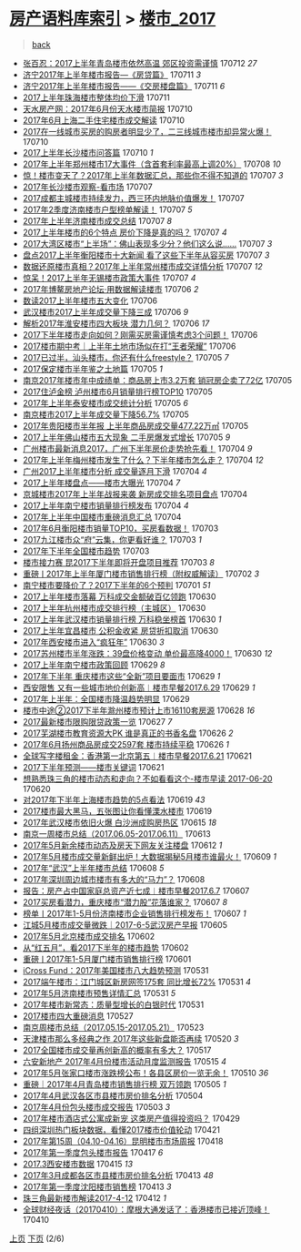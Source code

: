 [房产语料库索引](../../README.md)  > [楼市_2017](楼市_2017.md)
====
> [back](../README.md)

- [张百忍：2017上半年青岛楼市依然高温 郊区投资需谨慎](http://jkwz.applinzi.com/ittc/6989195805498803217.html#%E5%BC%A0%E7%99%BE%E5%BF%8D%EF%BC%9A2017%E4%B8%8A%E5%8D%8A%E5%B9%B4%E9%9D%92%E5%B2%9B%E6%A5%BC%E5%B8%82%E4%BE%9D%E7%84%B6%E9%AB%98%E6%B8%A9+%E9%83%8A%E5%8C%BA%E6%8A%95%E8%B5%84%E9%9C%80%E8%B0%A8%E6%85%8E) 170712 *27* 
- [济宁2017年上半年楼市报告—《房贷篇》](http://jkwz.applinzi.com/ittc/6989032926271259665.html#%E6%B5%8E%E5%AE%812017%E5%B9%B4%E4%B8%8A%E5%8D%8A%E5%B9%B4%E6%A5%BC%E5%B8%82%E6%8A%A5%E5%91%8A%E2%80%94%E3%80%8A%E6%88%BF%E8%B4%B7%E7%AF%87%E3%80%8B) 170711 *3* 
- [济宁2017年上半年楼市报告——《交房楼盘篇》](http://jkwz.applinzi.com/ittc/6989012340140672017.html#%E6%B5%8E%E5%AE%812017%E5%B9%B4%E4%B8%8A%E5%8D%8A%E5%B9%B4%E6%A5%BC%E5%B8%82%E6%8A%A5%E5%91%8A%E2%80%94%E2%80%94%E3%80%8A%E4%BA%A4%E6%88%BF%E6%A5%BC%E7%9B%98%E7%AF%87%E3%80%8B) 170711 *6* 
- [2017上半年珠海楼市整体均价下滑](http://jkwz.applinzi.com/ittc/6988988817695310853.html#2017%E4%B8%8A%E5%8D%8A%E5%B9%B4%E7%8F%A0%E6%B5%B7%E6%A5%BC%E5%B8%82%E6%95%B4%E4%BD%93%E5%9D%87%E4%BB%B7%E4%B8%8B%E6%BB%91) 170711  
- [天水房产网：2017年6月份天水楼市简报](http://jkwz.applinzi.com/ittc/6988702423991190533.html#%E5%A4%A9%E6%B0%B4%E6%88%BF%E4%BA%A7%E7%BD%91%EF%BC%9A2017%E5%B9%B46%E6%9C%88%E4%BB%BD%E5%A4%A9%E6%B0%B4%E6%A5%BC%E5%B8%82%E7%AE%80%E6%8A%A5) 170710  
- [2017年6月上海二手住宅楼市成交解读](http://jkwz.applinzi.com/ittc/6988630542265091077.html#2017%E5%B9%B46%E6%9C%88%E4%B8%8A%E6%B5%B7%E4%BA%8C%E6%89%8B%E4%BD%8F%E5%AE%85%E6%A5%BC%E5%B8%82%E6%88%90%E4%BA%A4%E8%A7%A3%E8%AF%BB) 170710  
- [2017在一线城市买房的购房者明显少了，二三线城市楼市却异常火爆！](http://jkwz.applinzi.com/ittc/6988622015513494532.html#2017%E5%9C%A8%E4%B8%80%E7%BA%BF%E5%9F%8E%E5%B8%82%E4%B9%B0%E6%88%BF%E7%9A%84%E8%B4%AD%E6%88%BF%E8%80%85%E6%98%8E%E6%98%BE%E5%B0%91%E4%BA%86%EF%BC%8C%E4%BA%8C%E4%B8%89%E7%BA%BF%E5%9F%8E%E5%B8%82%E6%A5%BC%E5%B8%82%E5%8D%B4%E5%BC%82%E5%B8%B8%E7%81%AB%E7%88%86%EF%BC%81) 170710  
- [2017上半年长沙楼市问答篇](http://jkwz.applinzi.com/ittc/6988592652524979217.html#2017%E4%B8%8A%E5%8D%8A%E5%B9%B4%E9%95%BF%E6%B2%99%E6%A5%BC%E5%B8%82%E9%97%AE%E7%AD%94%E7%AF%87) 170710 *1* 
- [2017年上半年郑州楼市17大事件（含首套利率最高上调20%）](http://jkwz.applinzi.com/ittc/6987922318821950468.html#2017%E5%B9%B4%E4%B8%8A%E5%8D%8A%E5%B9%B4%E9%83%91%E5%B7%9E%E6%A5%BC%E5%B8%8217%E5%A4%A7%E4%BA%8B%E4%BB%B6%EF%BC%88%E5%90%AB%E9%A6%96%E5%A5%97%E5%88%A9%E7%8E%87%E6%9C%80%E9%AB%98%E4%B8%8A%E8%B0%8320%25%EF%BC%89) 170708 *10* 
- [惊！楼市变天了？2017年上半年数据汇总，那些你不得不知道的](http://jkwz.applinzi.com/ittc/6987592181907719184.html#%E6%83%8A%EF%BC%81%E6%A5%BC%E5%B8%82%E5%8F%98%E5%A4%A9%E4%BA%86%EF%BC%9F2017%E5%B9%B4%E4%B8%8A%E5%8D%8A%E5%B9%B4%E6%95%B0%E6%8D%AE%E6%B1%87%E6%80%BB%EF%BC%8C%E9%82%A3%E4%BA%9B%E4%BD%A0%E4%B8%8D%E5%BE%97%E4%B8%8D%E7%9F%A5%E9%81%93%E7%9A%84) 170707 *3* 
- [2017年长沙楼市观察-看市场](http://jkwz.applinzi.com/ittc/6987573673882813456.html#2017%E5%B9%B4%E9%95%BF%E6%B2%99%E6%A5%BC%E5%B8%82%E8%A7%82%E5%AF%9F-%E7%9C%8B%E5%B8%82%E5%9C%BA) 170707  
- [2017成都主城楼市持续发力，西三环内地脉价值爆发！](http://jkwz.applinzi.com/ittc/6987568577908311045.html#2017%E6%88%90%E9%83%BD%E4%B8%BB%E5%9F%8E%E6%A5%BC%E5%B8%82%E6%8C%81%E7%BB%AD%E5%8F%91%E5%8A%9B%EF%BC%8C%E8%A5%BF%E4%B8%89%E7%8E%AF%E5%86%85%E5%9C%B0%E8%84%89%E4%BB%B7%E5%80%BC%E7%88%86%E5%8F%91%EF%BC%81) 170707  
- [2017年2季度济南楼市户型榜单解读！](http://jkwz.applinzi.com/ittc/6987559549530539013.html#2017%E5%B9%B42%E5%AD%A3%E5%BA%A6%E6%B5%8E%E5%8D%97%E6%A5%BC%E5%B8%82%E6%88%B7%E5%9E%8B%E6%A6%9C%E5%8D%95%E8%A7%A3%E8%AF%BB%EF%BC%81) 170707 *5* 
- [2017年上半年济南楼市成交总结](http://jkwz.applinzi.com/ittc/6987502906847527940.html#2017%E5%B9%B4%E4%B8%8A%E5%8D%8A%E5%B9%B4%E6%B5%8E%E5%8D%97%E6%A5%BC%E5%B8%82%E6%88%90%E4%BA%A4%E6%80%BB%E7%BB%93) 170707 *8* 
- [2017上半年楼市的6个特点 房价下降是真的吗？](http://jkwz.applinzi.com/ittc/6987499789137478672.html#2017%E4%B8%8A%E5%8D%8A%E5%B9%B4%E6%A5%BC%E5%B8%82%E7%9A%846%E4%B8%AA%E7%89%B9%E7%82%B9+%E6%88%BF%E4%BB%B7%E4%B8%8B%E9%99%8D%E6%98%AF%E7%9C%9F%E7%9A%84%E5%90%97%EF%BC%9F) 170707 *4* 
- [2017大湾区楼市“上半场”：佛山表现多少分？他们这么说……](http://jkwz.applinzi.com/ittc/6987472967976879120.html#2017%E5%A4%A7%E6%B9%BE%E5%8C%BA%E6%A5%BC%E5%B8%82%E2%80%9C%E4%B8%8A%E5%8D%8A%E5%9C%BA%E2%80%9D%EF%BC%9A%E4%BD%9B%E5%B1%B1%E8%A1%A8%E7%8E%B0%E5%A4%9A%E5%B0%91%E5%88%86%EF%BC%9F%E4%BB%96%E4%BB%AC%E8%BF%99%E4%B9%88%E8%AF%B4%E2%80%A6%E2%80%A6) 170707 *3* 
- [盘点2017上半年衡阳楼市十大新闻 看了这些下半年从容买房](http://jkwz.applinzi.com/ittc/6987375835919942660.html#%E7%9B%98%E7%82%B92017%E4%B8%8A%E5%8D%8A%E5%B9%B4%E8%A1%A1%E9%98%B3%E6%A5%BC%E5%B8%82%E5%8D%81%E5%A4%A7%E6%96%B0%E9%97%BB+%E7%9C%8B%E4%BA%86%E8%BF%99%E4%BA%9B%E4%B8%8B%E5%8D%8A%E5%B9%B4%E4%BB%8E%E5%AE%B9%E4%B9%B0%E6%88%BF) 170707 *3* 
- [数据还原楼市真相？2017年上半年常州楼市成交详情分析](http://jkwz.applinzi.com/ittc/6987339872267142160.html#%E6%95%B0%E6%8D%AE%E8%BF%98%E5%8E%9F%E6%A5%BC%E5%B8%82%E7%9C%9F%E7%9B%B8%EF%BC%9F2017%E5%B9%B4%E4%B8%8A%E5%8D%8A%E5%B9%B4%E5%B8%B8%E5%B7%9E%E6%A5%BC%E5%B8%82%E6%88%90%E4%BA%A4%E8%AF%A6%E6%83%85%E5%88%86%E6%9E%90) 170707 *12* 
- [惊呆！2017上半年无锡楼市政策大事件](http://jkwz.applinzi.com/ittc/6987339872187450384.html#%E6%83%8A%E5%91%86%EF%BC%812017%E4%B8%8A%E5%8D%8A%E5%B9%B4%E6%97%A0%E9%94%A1%E6%A5%BC%E5%B8%82%E6%94%BF%E7%AD%96%E5%A4%A7%E4%BA%8B%E4%BB%B6) 170707 *4* 
- [2017年博鳌房地产论坛·用数据解读楼市](http://jkwz.applinzi.com/ittc/6987255344685122565.html#2017%E5%B9%B4%E5%8D%9A%E9%B3%8C%E6%88%BF%E5%9C%B0%E4%BA%A7%E8%AE%BA%E5%9D%9B%C2%B7%E7%94%A8%E6%95%B0%E6%8D%AE%E8%A7%A3%E8%AF%BB%E6%A5%BC%E5%B8%82) 170706 *2* 
- [数读2017上半年楼市五大变化](http://jkwz.applinzi.com/ittc/6987183695977776145.html#%E6%95%B0%E8%AF%BB2017%E4%B8%8A%E5%8D%8A%E5%B9%B4%E6%A5%BC%E5%B8%82%E4%BA%94%E5%A4%A7%E5%8F%98%E5%8C%96) 170706  
- [武汉楼市2017上半年成交量下降三成](http://jkwz.applinzi.com/ittc/6987129904368714768.html#%E6%AD%A6%E6%B1%89%E6%A5%BC%E5%B8%822017%E4%B8%8A%E5%8D%8A%E5%B9%B4%E6%88%90%E4%BA%A4%E9%87%8F%E4%B8%8B%E9%99%8D%E4%B8%89%E6%88%90) 170706 *9* 
- [解析2017年淮安楼市四大板块 潜力几何？](http://jkwz.applinzi.com/ittc/6987126786331509776.html#%E8%A7%A3%E6%9E%902017%E5%B9%B4%E6%B7%AE%E5%AE%89%E6%A5%BC%E5%B8%82%E5%9B%9B%E5%A4%A7%E6%9D%BF%E5%9D%97+%E6%BD%9C%E5%8A%9B%E5%87%A0%E4%BD%95%EF%BC%9F) 170706 *17* 
- [2017下半年楼市走向如何？刚需买房需谨慎考虑3个问题！](http://jkwz.applinzi.com/ittc/6987120589687751696.html#2017%E4%B8%8B%E5%8D%8A%E5%B9%B4%E6%A5%BC%E5%B8%82%E8%B5%B0%E5%90%91%E5%A6%82%E4%BD%95%EF%BC%9F%E5%88%9A%E9%9C%80%E4%B9%B0%E6%88%BF%E9%9C%80%E8%B0%A8%E6%85%8E%E8%80%83%E8%99%913%E4%B8%AA%E9%97%AE%E9%A2%98%EF%BC%81) 170706  
- [2017楼市期中考｜上半年土地市场似在打“王者荣耀”](http://jkwz.applinzi.com/ittc/6987118094055899920.html#2017%E6%A5%BC%E5%B8%82%E6%9C%9F%E4%B8%AD%E8%80%83%EF%BD%9C%E4%B8%8A%E5%8D%8A%E5%B9%B4%E5%9C%9F%E5%9C%B0%E5%B8%82%E5%9C%BA%E4%BC%BC%E5%9C%A8%E6%89%93%E2%80%9C%E7%8E%8B%E8%80%85%E8%8D%A3%E8%80%80%E2%80%9D) 170706  
- [2017已过半，汕头楼市，你还有什么freestyle？](http://jkwz.applinzi.com/ittc/6986867577232819205.html#2017%E5%B7%B2%E8%BF%87%E5%8D%8A%EF%BC%8C%E6%B1%95%E5%A4%B4%E6%A5%BC%E5%B8%82%EF%BC%8C%E4%BD%A0%E8%BF%98%E6%9C%89%E4%BB%80%E4%B9%88freestyle%EF%BC%9F) 170705 *7* 
- [2017保定楼市半年鉴之土地篇](http://jkwz.applinzi.com/ittc/6986859044193960976.html#2017%E4%BF%9D%E5%AE%9A%E6%A5%BC%E5%B8%82%E5%8D%8A%E5%B9%B4%E9%89%B4%E4%B9%8B%E5%9C%9F%E5%9C%B0%E7%AF%87) 170705 *1* 
- [南京2017年楼市年中成绩单：商品房上市3.2万套 销冠房企卖了72亿](http://jkwz.applinzi.com/ittc/6986774040696849425.html#%E5%8D%97%E4%BA%AC2017%E5%B9%B4%E6%A5%BC%E5%B8%82%E5%B9%B4%E4%B8%AD%E6%88%90%E7%BB%A9%E5%8D%95%EF%BC%9A%E5%95%86%E5%93%81%E6%88%BF%E4%B8%8A%E5%B8%823.2%E4%B8%87%E5%A5%97+%E9%94%80%E5%86%A0%E6%88%BF%E4%BC%81%E5%8D%96%E4%BA%8672%E4%BA%BF) 170705  
- [2017住泸金榜 泸州楼市6月销量排行榜TOP10](http://jkwz.applinzi.com/ittc/6986836437805564932.html#2017%E4%BD%8F%E6%B3%B8%E9%87%91%E6%A6%9C+%E6%B3%B8%E5%B7%9E%E6%A5%BC%E5%B8%826%E6%9C%88%E9%94%80%E9%87%8F%E6%8E%92%E8%A1%8C%E6%A6%9CTOP10) 170705  
- [2017年上半年泰安楼市成交统计分析](http://jkwz.applinzi.com/ittc/6986817402586006544.html#2017%E5%B9%B4%E4%B8%8A%E5%8D%8A%E5%B9%B4%E6%B3%B0%E5%AE%89%E6%A5%BC%E5%B8%82%E6%88%90%E4%BA%A4%E7%BB%9F%E8%AE%A1%E5%88%86%E6%9E%90) 170705 *6* 
- [南京楼市2017上半年成交量下降56.7%](http://jkwz.applinzi.com/ittc/6986762009478431749.html#%E5%8D%97%E4%BA%AC%E6%A5%BC%E5%B8%822017%E4%B8%8A%E5%8D%8A%E5%B9%B4%E6%88%90%E4%BA%A4%E9%87%8F%E4%B8%8B%E9%99%8D56.7%25) 170705  
- [2017年贵阳楼市半年报 上半年商品房成交量477.22万㎡](http://jkwz.applinzi.com/ittc/6986754307465413636.html#2017%E5%B9%B4%E8%B4%B5%E9%98%B3%E6%A5%BC%E5%B8%82%E5%8D%8A%E5%B9%B4%E6%8A%A5+%E4%B8%8A%E5%8D%8A%E5%B9%B4%E5%95%86%E5%93%81%E6%88%BF%E6%88%90%E4%BA%A4%E9%87%8F477.22%E4%B8%87%E3%8E%A1) 170705  
- [2017上半年佛山楼市五大现象 二手房爆发式增长](http://jkwz.applinzi.com/ittc/6986705945085084688.html#2017%E4%B8%8A%E5%8D%8A%E5%B9%B4%E4%BD%9B%E5%B1%B1%E6%A5%BC%E5%B8%82%E4%BA%94%E5%A4%A7%E7%8E%B0%E8%B1%A1+%E4%BA%8C%E6%89%8B%E6%88%BF%E7%88%86%E5%8F%91%E5%BC%8F%E5%A2%9E%E9%95%BF) 170705 *9* 
- [广州楼市最新消息2017，广州下半年房价走势抢先看！](http://jkwz.applinzi.com/ittc/6986492151520035844.html#%E5%B9%BF%E5%B7%9E%E6%A5%BC%E5%B8%82%E6%9C%80%E6%96%B0%E6%B6%88%E6%81%AF2017%EF%BC%8C%E5%B9%BF%E5%B7%9E%E4%B8%8B%E5%8D%8A%E5%B9%B4%E6%88%BF%E4%BB%B7%E8%B5%B0%E5%8A%BF%E6%8A%A2%E5%85%88%E7%9C%8B%EF%BC%81) 170704 *9* 
- [2017年上半年梅州楼市发生了什么？下半年楼市怎么走？](http://jkwz.applinzi.com/ittc/6986491358058382341.html#2017%E5%B9%B4%E4%B8%8A%E5%8D%8A%E5%B9%B4%E6%A2%85%E5%B7%9E%E6%A5%BC%E5%B8%82%E5%8F%91%E7%94%9F%E4%BA%86%E4%BB%80%E4%B9%88%EF%BC%9F%E4%B8%8B%E5%8D%8A%E5%B9%B4%E6%A5%BC%E5%B8%82%E6%80%8E%E4%B9%88%E8%B5%B0%EF%BC%9F) 170704 *12* 
- [广州2017上半年楼市分析 成交量逐月下滑](http://jkwz.applinzi.com/ittc/6986491256036131845.html#%E5%B9%BF%E5%B7%9E2017%E4%B8%8A%E5%8D%8A%E5%B9%B4%E6%A5%BC%E5%B8%82%E5%88%86%E6%9E%90+%E6%88%90%E4%BA%A4%E9%87%8F%E9%80%90%E6%9C%88%E4%B8%8B%E6%BB%91) 170704 *4* 
- [2017上半年楼盘点——楼市大曝光](http://jkwz.applinzi.com/ittc/6986463451911029764.html#2017%E4%B8%8A%E5%8D%8A%E5%B9%B4%E6%A5%BC%E7%9B%98%E7%82%B9%E2%80%94%E2%80%94%E6%A5%BC%E5%B8%82%E5%A4%A7%E6%9B%9D%E5%85%89) 170704 *7* 
- [京城楼市2017年上半年战报来袭 新房成交排名项目盘点](http://jkwz.applinzi.com/ittc/6986414336321782789.html#%E4%BA%AC%E5%9F%8E%E6%A5%BC%E5%B8%822017%E5%B9%B4%E4%B8%8A%E5%8D%8A%E5%B9%B4%E6%88%98%E6%8A%A5%E6%9D%A5%E8%A2%AD+%E6%96%B0%E6%88%BF%E6%88%90%E4%BA%A4%E6%8E%92%E5%90%8D%E9%A1%B9%E7%9B%AE%E7%9B%98%E7%82%B9) 170704  
- [2017上半年南宁楼市销量排行榜发布](http://jkwz.applinzi.com/ittc/6986120167959299076.html#2017%E4%B8%8A%E5%8D%8A%E5%B9%B4%E5%8D%97%E5%AE%81%E6%A5%BC%E5%B8%82%E9%94%80%E9%87%8F%E6%8E%92%E8%A1%8C%E6%A6%9C%E5%8F%91%E5%B8%83) 170704 *4* 
- [2017年上半年中国楼市重磅消息汇总](http://jkwz.applinzi.com/ittc/6986389439612716037.html#2017%E5%B9%B4%E4%B8%8A%E5%8D%8A%E5%B9%B4%E4%B8%AD%E5%9B%BD%E6%A5%BC%E5%B8%82%E9%87%8D%E7%A3%85%E6%B6%88%E6%81%AF%E6%B1%87%E6%80%BB) 170704  
- [2017年6月衡阳楼市销量TOP10，买房看数据！](http://jkwz.applinzi.com/ittc/6986128809467053060.html#2017%E5%B9%B46%E6%9C%88%E8%A1%A1%E9%98%B3%E6%A5%BC%E5%B8%82%E9%94%80%E9%87%8FTOP10%EF%BC%8C%E4%B9%B0%E6%88%BF%E7%9C%8B%E6%95%B0%E6%8D%AE%EF%BC%81) 170703  
- [2017九江楼市众“府”云集，你更看好谁？](http://jkwz.applinzi.com/ittc/6986091384678122501.html#2017%E4%B9%9D%E6%B1%9F%E6%A5%BC%E5%B8%82%E4%BC%97%E2%80%9C%E5%BA%9C%E2%80%9D%E4%BA%91%E9%9B%86%EF%BC%8C%E4%BD%A0%E6%9B%B4%E7%9C%8B%E5%A5%BD%E8%B0%81%EF%BC%9F) 170703 *1* 
- [2017年下半年全国楼市趋势](http://jkwz.applinzi.com/ittc/6986070841887294469.html#2017%E5%B9%B4%E4%B8%8B%E5%8D%8A%E5%B9%B4%E5%85%A8%E5%9B%BD%E6%A5%BC%E5%B8%82%E8%B6%8B%E5%8A%BF) 170703  
- [楼市接力赛 昆2017下半年即将开盘项目推荐](http://jkwz.applinzi.com/ittc/6986000439441884165.html#%E6%A5%BC%E5%B8%82%E6%8E%A5%E5%8A%9B%E8%B5%9B+%E6%98%862017%E4%B8%8B%E5%8D%8A%E5%B9%B4%E5%8D%B3%E5%B0%86%E5%BC%80%E7%9B%98%E9%A1%B9%E7%9B%AE%E6%8E%A8%E8%8D%90) 170703 *8* 
- [重磅ㅣ2017年上半年厦门楼市销售排行榜（附权威解读）](http://jkwz.applinzi.com/ittc/6985769988123001861.html#%E9%87%8D%E7%A3%85%E3%85%A32017%E5%B9%B4%E4%B8%8A%E5%8D%8A%E5%B9%B4%E5%8E%A6%E9%97%A8%E6%A5%BC%E5%B8%82%E9%94%80%E5%94%AE%E6%8E%92%E8%A1%8C%E6%A6%9C%EF%BC%88%E9%99%84%E6%9D%83%E5%A8%81%E8%A7%A3%E8%AF%BB%EF%BC%89) 170702 *3* 
- [南宁楼市要降价了？2017下半年的6个预判](http://jkwz.applinzi.com/ittc/6985311695193768965.html#%E5%8D%97%E5%AE%81%E6%A5%BC%E5%B8%82%E8%A6%81%E9%99%8D%E4%BB%B7%E4%BA%86%EF%BC%9F2017%E4%B8%8B%E5%8D%8A%E5%B9%B4%E7%9A%846%E4%B8%AA%E9%A2%84%E5%88%A4) 170701 *51* 
- [2017上半年楼市落幕 万科成交金额破百亿领跑](http://jkwz.applinzi.com/ittc/6985111973954847748.html#2017%E4%B8%8A%E5%8D%8A%E5%B9%B4%E6%A5%BC%E5%B8%82%E8%90%BD%E5%B9%95+%E4%B8%87%E7%A7%91%E6%88%90%E4%BA%A4%E9%87%91%E9%A2%9D%E7%A0%B4%E7%99%BE%E4%BA%BF%E9%A2%86%E8%B7%91) 170630  
- [2017上半年杭州楼市成交排行榜（主城区）](http://jkwz.applinzi.com/ittc/6985104390774850565.html#2017%E4%B8%8A%E5%8D%8A%E5%B9%B4%E6%9D%AD%E5%B7%9E%E6%A5%BC%E5%B8%82%E6%88%90%E4%BA%A4%E6%8E%92%E8%A1%8C%E6%A6%9C%EF%BC%88%E4%B8%BB%E5%9F%8E%E5%8C%BA%EF%BC%89) 170630  
- [2017上半年武汉楼市销量排行榜 万科稳坐榜首](http://jkwz.applinzi.com/ittc/6985073811865994244.html#2017%E4%B8%8A%E5%8D%8A%E5%B9%B4%E6%AD%A6%E6%B1%89%E6%A5%BC%E5%B8%82%E9%94%80%E9%87%8F%E6%8E%92%E8%A1%8C%E6%A6%9C+%E4%B8%87%E7%A7%91%E7%A8%B3%E5%9D%90%E6%A6%9C%E9%A6%96) 170630 *1* 
- [2017上半年宜昌楼市 公积金收紧 房贷折扣取消](http://jkwz.applinzi.com/ittc/6984976923103855621.html#2017%E4%B8%8A%E5%8D%8A%E5%B9%B4%E5%AE%9C%E6%98%8C%E6%A5%BC%E5%B8%82+%E5%85%AC%E7%A7%AF%E9%87%91%E6%94%B6%E7%B4%A7+%E6%88%BF%E8%B4%B7%E6%8A%98%E6%89%A3%E5%8F%96%E6%B6%88) 170630  
- [2017年西安楼市进入“疯狂年”](http://jkwz.applinzi.com/ittc/6984894417641931780.html#2017%E5%B9%B4%E8%A5%BF%E5%AE%89%E6%A5%BC%E5%B8%82%E8%BF%9B%E5%85%A5%E2%80%9C%E7%96%AF%E7%8B%82%E5%B9%B4%E2%80%9D) 170630 *3* 
- [2017苏州楼市半年涨跌：39盘价格变动 单价最高降4000！](http://jkwz.applinzi.com/ittc/6984850015464719364.html#2017%E8%8B%8F%E5%B7%9E%E6%A5%BC%E5%B8%82%E5%8D%8A%E5%B9%B4%E6%B6%A8%E8%B7%8C%EF%BC%9A39%E7%9B%98%E4%BB%B7%E6%A0%BC%E5%8F%98%E5%8A%A8+%E5%8D%95%E4%BB%B7%E6%9C%80%E9%AB%98%E9%99%8D4000%EF%BC%81) 170630 *12* 
- [2017上半年南宁楼市政策回顾](http://jkwz.applinzi.com/ittc/6984639018581885956.html#2017%E4%B8%8A%E5%8D%8A%E5%B9%B4%E5%8D%97%E5%AE%81%E6%A5%BC%E5%B8%82%E6%94%BF%E7%AD%96%E5%9B%9E%E9%A1%BE) 170629 *8* 
- [2017年下半年 重庆楼市这些“全新”项目要面市](http://jkwz.applinzi.com/ittc/6984630112963003397.html#2017%E5%B9%B4%E4%B8%8B%E5%8D%8A%E5%B9%B4+%E9%87%8D%E5%BA%86%E6%A5%BC%E5%B8%82%E8%BF%99%E4%BA%9B%E2%80%9C%E5%85%A8%E6%96%B0%E2%80%9D%E9%A1%B9%E7%9B%AE%E8%A6%81%E9%9D%A2%E5%B8%82) 170629 *1* 
- [西安限售 又有一些城市地价创新高︱楼市早餐2017.6.29](http://jkwz.applinzi.com/ittc/6984547774010754053.html#%E8%A5%BF%E5%AE%89%E9%99%90%E5%94%AE+%E5%8F%88%E6%9C%89%E4%B8%80%E4%BA%9B%E5%9F%8E%E5%B8%82%E5%9C%B0%E4%BB%B7%E5%88%9B%E6%96%B0%E9%AB%98%EF%B8%B1%E6%A5%BC%E5%B8%82%E6%97%A9%E9%A4%902017.6.29) 170629 *1* 
- [2017年上半年：全国楼市降温趋势明显](http://jkwz.applinzi.com/ittc/6984490134001943556.html#2017%E5%B9%B4%E4%B8%8A%E5%8D%8A%E5%B9%B4%EF%BC%9A%E5%85%A8%E5%9B%BD%E6%A5%BC%E5%B8%82%E9%99%8D%E6%B8%A9%E8%B6%8B%E5%8A%BF%E6%98%8E%E6%98%BE) 170629  
- [楼市中途②2017下半年滁州楼市预计上市16110套房源](http://jkwz.applinzi.com/ittc/6984140957417997317.html#%E6%A5%BC%E5%B8%82%E4%B8%AD%E9%80%94%E2%91%A12017%E4%B8%8B%E5%8D%8A%E5%B9%B4%E6%BB%81%E5%B7%9E%E6%A5%BC%E5%B8%82%E9%A2%84%E8%AE%A1%E4%B8%8A%E5%B8%8216110%E5%A5%97%E6%88%BF%E6%BA%90) 170628 *16* 
- [2017最新楼市限购限贷政策一览](http://jkwz.applinzi.com/ittc/6983948928390005764.html#2017%E6%9C%80%E6%96%B0%E6%A5%BC%E5%B8%82%E9%99%90%E8%B4%AD%E9%99%90%E8%B4%B7%E6%94%BF%E7%AD%96%E4%B8%80%E8%A7%88) 170627 *7* 
- [2017芜湖楼市教育资源大PK 谁是真正的书香名盘](http://jkwz.applinzi.com/ittc/6983575703202038789.html#2017%E8%8A%9C%E6%B9%96%E6%A5%BC%E5%B8%82%E6%95%99%E8%82%B2%E8%B5%84%E6%BA%90%E5%A4%A7PK+%E8%B0%81%E6%98%AF%E7%9C%9F%E6%AD%A3%E7%9A%84%E4%B9%A6%E9%A6%99%E5%90%8D%E7%9B%98) 170626 *2* 
- [2017年6月扬州商品房成交2597套 楼市持续平稳](http://jkwz.applinzi.com/ittc/6983425357938951173.html#2017%E5%B9%B46%E6%9C%88%E6%89%AC%E5%B7%9E%E5%95%86%E5%93%81%E6%88%BF%E6%88%90%E4%BA%A42597%E5%A5%97+%E6%A5%BC%E5%B8%82%E6%8C%81%E7%BB%AD%E5%B9%B3%E7%A8%B3) 170626 *1* 
- [全球写字楼租金：香港第一北京第五︱楼市早餐2017.6.21](http://jkwz.applinzi.com/ittc/6981715011847062533.html#%E5%85%A8%E7%90%83%E5%86%99%E5%AD%97%E6%A5%BC%E7%A7%9F%E9%87%91%EF%BC%9A%E9%A6%99%E6%B8%AF%E7%AC%AC%E4%B8%80%E5%8C%97%E4%BA%AC%E7%AC%AC%E4%BA%94%EF%B8%B1%E6%A5%BC%E5%B8%82%E6%97%A9%E9%A4%902017.6.21) 170621  
- [2017下半年预测——楼市关键词](http://jkwz.applinzi.com/ittc/6981562575752791044.html#2017%E4%B8%8B%E5%8D%8A%E5%B9%B4%E9%A2%84%E6%B5%8B%E2%80%94%E2%80%94%E6%A5%BC%E5%B8%82%E5%85%B3%E9%94%AE%E8%AF%8D) 170621  
- [想熟悉珠三角的楼市动态和走向？不如看看这个-楼市早读 2017-06-20](http://jkwz.applinzi.com/ittc/6981176525507265540.html#%E6%83%B3%E7%86%9F%E6%82%89%E7%8F%A0%E4%B8%89%E8%A7%92%E7%9A%84%E6%A5%BC%E5%B8%82%E5%8A%A8%E6%80%81%E5%92%8C%E8%B5%B0%E5%90%91%EF%BC%9F%E4%B8%8D%E5%A6%82%E7%9C%8B%E7%9C%8B%E8%BF%99%E4%B8%AA-%E6%A5%BC%E5%B8%82%E6%97%A9%E8%AF%BB+2017-06-20) 170620  
- [对2017年下半年上海楼市趋势的5点看法](http://jkwz.applinzi.com/ittc/6980911438632584197.html#%E5%AF%B92017%E5%B9%B4%E4%B8%8B%E5%8D%8A%E5%B9%B4%E4%B8%8A%E6%B5%B7%E6%A5%BC%E5%B8%82%E8%B6%8B%E5%8A%BF%E7%9A%845%E7%82%B9%E7%9C%8B%E6%B3%95) 170619 *43* 
- [2017楼市最大黑马，五张图让你看懂溧水楼市](http://jkwz.applinzi.com/ittc/6980835864102831108.html#2017%E6%A5%BC%E5%B8%82%E6%9C%80%E5%A4%A7%E9%BB%91%E9%A9%AC%EF%BC%8C%E4%BA%94%E5%BC%A0%E5%9B%BE%E8%AE%A9%E4%BD%A0%E7%9C%8B%E6%87%82%E6%BA%A7%E6%B0%B4%E6%A5%BC%E5%B8%82) 170619  
- [2017年武汉楼市依旧火爆 白沙洲成购房热区](http://jkwz.applinzi.com/ittc/6979349589390787588.html#2017%E5%B9%B4%E6%AD%A6%E6%B1%89%E6%A5%BC%E5%B8%82%E4%BE%9D%E6%97%A7%E7%81%AB%E7%88%86+%E7%99%BD%E6%B2%99%E6%B4%B2%E6%88%90%E8%B4%AD%E6%88%BF%E7%83%AD%E5%8C%BA) 170615 *18* 
- [南京一周楼市总结（2017.06.05-2017.06.11）](http://jkwz.applinzi.com/ittc/6978594962261148677.html#%E5%8D%97%E4%BA%AC%E4%B8%80%E5%91%A8%E6%A5%BC%E5%B8%82%E6%80%BB%E7%BB%93%EF%BC%882017.06.05-2017.06.11%EF%BC%89) 170613  
- [2017年5月新余楼市动态及房天下网友关注楼盘](http://jkwz.applinzi.com/ittc/6978310544321676293.html#2017%E5%B9%B45%E6%9C%88%E6%96%B0%E4%BD%99%E6%A5%BC%E5%B8%82%E5%8A%A8%E6%80%81%E5%8F%8A%E6%88%BF%E5%A4%A9%E4%B8%8B%E7%BD%91%E5%8F%8B%E5%85%B3%E6%B3%A8%E6%A5%BC%E7%9B%98) 170612 *1* 
- [2017年5月楼市成交量新鲜出炉！大数据揭秘5月楼市谁最火！](http://jkwz.applinzi.com/ittc/6977217693034742789.html#2017%E5%B9%B45%E6%9C%88%E6%A5%BC%E5%B8%82%E6%88%90%E4%BA%A4%E9%87%8F%E6%96%B0%E9%B2%9C%E5%87%BA%E7%82%89%EF%BC%81%E5%A4%A7%E6%95%B0%E6%8D%AE%E6%8F%AD%E7%A7%985%E6%9C%88%E6%A5%BC%E5%B8%82%E8%B0%81%E6%9C%80%E7%81%AB%EF%BC%81) 170609 *1* 
- [2017年“武汉”上半年楼市总结](http://jkwz.applinzi.com/ittc/6976830785469285380.html#2017%E5%B9%B4%E2%80%9C%E6%AD%A6%E6%B1%89%E2%80%9D%E4%B8%8A%E5%8D%8A%E5%B9%B4%E6%A5%BC%E5%B8%82%E6%80%BB%E7%BB%93) 170608 *5* 
- [2017年深圳周边城市楼市有多大的“马力”？](http://jkwz.applinzi.com/ittc/6976701957212210180.html#2017%E5%B9%B4%E6%B7%B1%E5%9C%B3%E5%91%A8%E8%BE%B9%E5%9F%8E%E5%B8%82%E6%A5%BC%E5%B8%82%E6%9C%89%E5%A4%9A%E5%A4%A7%E7%9A%84%E2%80%9C%E9%A9%AC%E5%8A%9B%E2%80%9D%EF%BC%9F) 170608  
- [报告：房产占中国家庭总资产近七成︱楼市早餐2017.6.7](http://jkwz.applinzi.com/ittc/6976479645909124101.html#%E6%8A%A5%E5%91%8A%EF%BC%9A%E6%88%BF%E4%BA%A7%E5%8D%A0%E4%B8%AD%E5%9B%BD%E5%AE%B6%E5%BA%AD%E6%80%BB%E8%B5%84%E4%BA%A7%E8%BF%91%E4%B8%83%E6%88%90%EF%B8%B1%E6%A5%BC%E5%B8%82%E6%97%A9%E9%A4%902017.6.7) 170607  
- [2017买房看潜力，重庆楼市“潜力股”花落谁家？](http://jkwz.applinzi.com/ittc/6976450801726653444.html#2017%E4%B9%B0%E6%88%BF%E7%9C%8B%E6%BD%9C%E5%8A%9B%EF%BC%8C%E9%87%8D%E5%BA%86%E6%A5%BC%E5%B8%82%E2%80%9C%E6%BD%9C%E5%8A%9B%E8%82%A1%E2%80%9D%E8%8A%B1%E8%90%BD%E8%B0%81%E5%AE%B6%EF%BC%9F) 170607 *8* 
- [榜单丨2017年1-5月份济南楼市企业销售排行榜发布！](http://jkwz.applinzi.com/ittc/6976358236176253957.html#%E6%A6%9C%E5%8D%95%E4%B8%A82017%E5%B9%B41-5%E6%9C%88%E4%BB%BD%E6%B5%8E%E5%8D%97%E6%A5%BC%E5%B8%82%E4%BC%81%E4%B8%9A%E9%94%80%E5%94%AE%E6%8E%92%E8%A1%8C%E6%A6%9C%E5%8F%91%E5%B8%83%EF%BC%81) 170607 *1* 
- [江城5月楼市成交量微跌｜2017-6-5武汉房产早报](http://jkwz.applinzi.com/ittc/6975596899301065733.html#%E6%B1%9F%E5%9F%8E5%E6%9C%88%E6%A5%BC%E5%B8%82%E6%88%90%E4%BA%A4%E9%87%8F%E5%BE%AE%E8%B7%8C%EF%BD%9C2017-6-5%E6%AD%A6%E6%B1%89%E6%88%BF%E4%BA%A7%E6%97%A9%E6%8A%A5) 170605  
- [2017年5月北京楼市成交排名](http://jkwz.applinzi.com/ittc/6974601776262022149.html#2017%E5%B9%B45%E6%9C%88%E5%8C%97%E4%BA%AC%E6%A5%BC%E5%B8%82%E6%88%90%E4%BA%A4%E6%8E%92%E5%90%8D) 170602  
- [从“红五月”，看2017下半年的楼市趋势](http://jkwz.applinzi.com/ittc/6974272904844805125.html#%E4%BB%8E%E2%80%9C%E7%BA%A2%E4%BA%94%E6%9C%88%E2%80%9D%EF%BC%8C%E7%9C%8B2017%E4%B8%8B%E5%8D%8A%E5%B9%B4%E7%9A%84%E6%A5%BC%E5%B8%82%E8%B6%8B%E5%8A%BF) 170602  
- [重磅ㅣ2017年1-5月厦门楼市销售排行榜](http://jkwz.applinzi.com/ittc/6974278201571279876.html#%E9%87%8D%E7%A3%85%E3%85%A32017%E5%B9%B41-5%E6%9C%88%E5%8E%A6%E9%97%A8%E6%A5%BC%E5%B8%82%E9%94%80%E5%94%AE%E6%8E%92%E8%A1%8C%E6%A6%9C) 170601  
- [iCross Fund：2017年美国楼市八大趋势预测](http://jkwz.applinzi.com/ittc/6973878104358388741.html#iCross+Fund%EF%BC%9A2017%E5%B9%B4%E7%BE%8E%E5%9B%BD%E6%A5%BC%E5%B8%82%E5%85%AB%E5%A4%A7%E8%B6%8B%E5%8A%BF%E9%A2%84%E6%B5%8B) 170531  
- [2017端午楼市：江门城区新房网签175套 同比增长72%](http://jkwz.applinzi.com/ittc/6973861222511281156.html#2017%E7%AB%AF%E5%8D%88%E6%A5%BC%E5%B8%82%EF%BC%9A%E6%B1%9F%E9%97%A8%E5%9F%8E%E5%8C%BA%E6%96%B0%E6%88%BF%E7%BD%91%E7%AD%BE175%E5%A5%97+%E5%90%8C%E6%AF%94%E5%A2%9E%E9%95%BF72%25) 170531 *4* 
- [2017年5月济南楼市预售详情汇总](http://jkwz.applinzi.com/ittc/6973786713284412421.html#2017%E5%B9%B45%E6%9C%88%E6%B5%8E%E5%8D%97%E6%A5%BC%E5%B8%82%E9%A2%84%E5%94%AE%E8%AF%A6%E6%83%85%E6%B1%87%E6%80%BB) 170531 *5* 
- [2017年楼市新常态：质量型增长的白银时代](http://jkwz.applinzi.com/ittc/6973655023362769924.html#2017%E5%B9%B4%E6%A5%BC%E5%B8%82%E6%96%B0%E5%B8%B8%E6%80%81%EF%BC%9A%E8%B4%A8%E9%87%8F%E5%9E%8B%E5%A2%9E%E9%95%BF%E7%9A%84%E7%99%BD%E9%93%B6%E6%97%B6%E4%BB%A3) 170531  
- [2017楼市四大重磅消息](http://jkwz.applinzi.com/ittc/6972401642430268420.html#2017%E6%A5%BC%E5%B8%82%E5%9B%9B%E5%A4%A7%E9%87%8D%E7%A3%85%E6%B6%88%E6%81%AF) 170527  
- [南京周楼市总结（2017.05.15-2017.05.21）](http://jkwz.applinzi.com/ittc/6970792777339110404.html#%E5%8D%97%E4%BA%AC%E5%91%A8%E6%A5%BC%E5%B8%82%E6%80%BB%E7%BB%93%EF%BC%882017.05.15-2017.05.21%EF%BC%89) 170523  
- [天津楼市那么多经典之作 2017年这些新盘能否再续](http://jkwz.applinzi.com/ittc/6969667523267003396.html#%E5%A4%A9%E6%B4%A5%E6%A5%BC%E5%B8%82%E9%82%A3%E4%B9%88%E5%A4%9A%E7%BB%8F%E5%85%B8%E4%B9%8B%E4%BD%9C+2017%E5%B9%B4%E8%BF%99%E4%BA%9B%E6%96%B0%E7%9B%98%E8%83%BD%E5%90%A6%E5%86%8D%E7%BB%AD) 170520 *3* 
- [2017全国楼市成交量再创新高的概率有多大？](http://jkwz.applinzi.com/ittc/6968696331857036292.html#2017%E5%85%A8%E5%9B%BD%E6%A5%BC%E5%B8%82%E6%88%90%E4%BA%A4%E9%87%8F%E5%86%8D%E5%88%9B%E6%96%B0%E9%AB%98%E7%9A%84%E6%A6%82%E7%8E%87%E6%9C%89%E5%A4%9A%E5%A4%A7%EF%BC%9F) 170517  
- [六安新地产 2017年4月份楼市活动月度监测报告](http://jkwz.applinzi.com/ittc/6967840127580636165.html#%E5%85%AD%E5%AE%89%E6%96%B0%E5%9C%B0%E4%BA%A7+2017%E5%B9%B44%E6%9C%88%E4%BB%BD%E6%A5%BC%E5%B8%82%E6%B4%BB%E5%8A%A8%E6%9C%88%E5%BA%A6%E7%9B%91%E6%B5%8B%E6%8A%A5%E5%91%8A) 170515 *4* 
- [2017年5月张家口楼市涨跌榜公布！各县区房价一览无余！](http://jkwz.applinzi.com/ittc/6966067914368091141.html#2017%E5%B9%B45%E6%9C%88%E5%BC%A0%E5%AE%B6%E5%8F%A3%E6%A5%BC%E5%B8%82%E6%B6%A8%E8%B7%8C%E6%A6%9C%E5%85%AC%E5%B8%83%EF%BC%81%E5%90%84%E5%8E%BF%E5%8C%BA%E6%88%BF%E4%BB%B7%E4%B8%80%E8%A7%88%E6%97%A0%E4%BD%99%EF%BC%81) 170510 *36* 
- [重磅｜2017年4月青岛楼市销售排行榜 双万领跑](http://jkwz.applinzi.com/ittc/6964168841864152068.html#%E9%87%8D%E7%A3%85%EF%BD%9C2017%E5%B9%B44%E6%9C%88%E9%9D%92%E5%B2%9B%E6%A5%BC%E5%B8%82%E9%94%80%E5%94%AE%E6%8E%92%E8%A1%8C%E6%A6%9C+%E5%8F%8C%E4%B8%87%E9%A2%86%E8%B7%91) 170505 *1* 
- [2017年4月武汉各区市县楼市房价排名分析](http://jkwz.applinzi.com/ittc/6963895191109895172.html#2017%E5%B9%B44%E6%9C%88%E6%AD%A6%E6%B1%89%E5%90%84%E5%8C%BA%E5%B8%82%E5%8E%BF%E6%A5%BC%E5%B8%82%E6%88%BF%E4%BB%B7%E6%8E%92%E5%90%8D%E5%88%86%E6%9E%90) 170504  
- [2017年4月份包头楼市成交报告](http://jkwz.applinzi.com/ittc/6963503619230925829.html#2017%E5%B9%B44%E6%9C%88%E4%BB%BD%E5%8C%85%E5%A4%B4%E6%A5%BC%E5%B8%82%E6%88%90%E4%BA%A4%E6%8A%A5%E5%91%8A) 170503 *3* 
- [2017年楼市酒店式公寓成新宠 这类房产值得投资吗？](http://jkwz.applinzi.com/ittc/6962011755902403588.html#2017%E5%B9%B4%E6%A5%BC%E5%B8%82%E9%85%92%E5%BA%97%E5%BC%8F%E5%85%AC%E5%AF%93%E6%88%90%E6%96%B0%E5%AE%A0+%E8%BF%99%E7%B1%BB%E6%88%BF%E4%BA%A7%E5%80%BC%E5%BE%97%E6%8A%95%E8%B5%84%E5%90%97%EF%BC%9F) 170429  
- [四组深圳热门板块数据，看懂2017楼市价值轮动](http://jkwz.applinzi.com/ittc/6959030418346083332.html#%E5%9B%9B%E7%BB%84%E6%B7%B1%E5%9C%B3%E7%83%AD%E9%97%A8%E6%9D%BF%E5%9D%97%E6%95%B0%E6%8D%AE%EF%BC%8C%E7%9C%8B%E6%87%822017%E6%A5%BC%E5%B8%82%E4%BB%B7%E5%80%BC%E8%BD%AE%E5%8A%A8) 170421  
- [2017年第15周（04.10-04.16）昆明楼市市场周报](http://jkwz.applinzi.com/ittc/6957903816719598597.html#2017%E5%B9%B4%E7%AC%AC15%E5%91%A8%EF%BC%8804.10-04.16%EF%BC%89%E6%98%86%E6%98%8E%E6%A5%BC%E5%B8%82%E5%B8%82%E5%9C%BA%E5%91%A8%E6%8A%A5) 170418  
- [2017年第一季度包头楼市报告](http://jkwz.applinzi.com/ittc/6957429423136572421.html#2017%E5%B9%B4%E7%AC%AC%E4%B8%80%E5%AD%A3%E5%BA%A6%E5%8C%85%E5%A4%B4%E6%A5%BC%E5%B8%82%E6%8A%A5%E5%91%8A) 170417 *6* 
- [2017.3西安楼市数据](http://jkwz.applinzi.com/ittc/6956873462235792388.html#2017.3%E8%A5%BF%E5%AE%89%E6%A5%BC%E5%B8%82%E6%95%B0%E6%8D%AE) 170415 *13* 
- [2017年3月成都各区市县楼市房价排名分析](http://jkwz.applinzi.com/ittc/6956009726818124804.html#2017%E5%B9%B43%E6%9C%88%E6%88%90%E9%83%BD%E5%90%84%E5%8C%BA%E5%B8%82%E5%8E%BF%E6%A5%BC%E5%B8%82%E6%88%BF%E4%BB%B7%E6%8E%92%E5%90%8D%E5%88%86%E6%9E%90) 170413 *48* 
- [2017年第一季度沈阳楼市销售榜](http://jkwz.applinzi.com/ittc/6955930491499840516.html#2017%E5%B9%B4%E7%AC%AC%E4%B8%80%E5%AD%A3%E5%BA%A6%E6%B2%88%E9%98%B3%E6%A5%BC%E5%B8%82%E9%94%80%E5%94%AE%E6%A6%9C) 170413 *3* 
- [珠三角最新楼市解读2017-4-12](http://jkwz.applinzi.com/ittc/6955602838565684228.html#%E7%8F%A0%E4%B8%89%E8%A7%92%E6%9C%80%E6%96%B0%E6%A5%BC%E5%B8%82%E8%A7%A3%E8%AF%BB2017-4-12) 170412 *1* 
- [全球财经夜话（20170410）：摩根大通发话了：香港楼市已接近顶峰！](http://jkwz.applinzi.com/ittc/6954936477157950469.html#%E5%85%A8%E7%90%83%E8%B4%A2%E7%BB%8F%E5%A4%9C%E8%AF%9D%EF%BC%8820170410%EF%BC%89%EF%BC%9A%E6%91%A9%E6%A0%B9%E5%A4%A7%E9%80%9A%E5%8F%91%E8%AF%9D%E4%BA%86%EF%BC%9A%E9%A6%99%E6%B8%AF%E6%A5%BC%E5%B8%82%E5%B7%B2%E6%8E%A5%E8%BF%91%E9%A1%B6%E5%B3%B0%EF%BC%81) 170410  


 [上页](楼市_20173.md) [下页](楼市_20171.md)          (2/6)